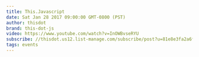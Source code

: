 ```yaml
---
title: This.Javascript
date: Sat Jan 28 2017 09:00:00 GMT-0800 (PST)
author: thisdot
brand: this-dot-js
video: https://www.youtube.com/watch?v=InOWBvseRYU
subscribe: //thisdot.us12.list-manage.com/subscribe/post?u=81e8e3fa2a6f79fe97467029a&amp;id=1f86539e1b
tags: events
---
```

